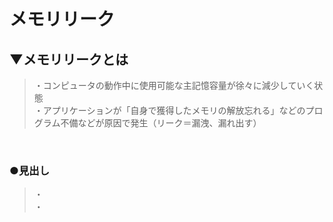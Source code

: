 # メモリリーク

## ▼メモリリークとは
>・コンピュータの動作中に使用可能な主記憶容量が徐々に減少していく状態<br>
>・アプリケーションが「自身で獲得したメモリの解放忘れる」などのプログラム不備などが原因で発生（リーク＝漏洩、漏れ出す）<br>
<br>

### ●見出し
>・<br>
>・<br>
<br>
